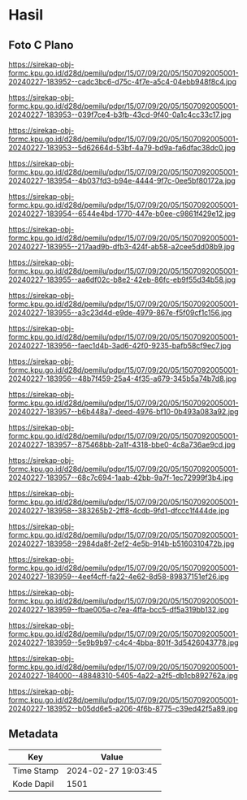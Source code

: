 # Hasil

## Foto C Plano

https://sirekap-obj-formc.kpu.go.id/d28d/pemilu/pdpr/15/07/09/20/05/1507092005001-20240227-183952--cadc3bc6-d75c-4f7e-a5c4-04ebb948f8c4.jpg

https://sirekap-obj-formc.kpu.go.id/d28d/pemilu/pdpr/15/07/09/20/05/1507092005001-20240227-183953--039f7ce4-b3fb-43cd-9f40-0a1c4cc33c17.jpg

https://sirekap-obj-formc.kpu.go.id/d28d/pemilu/pdpr/15/07/09/20/05/1507092005001-20240227-183953--5d62664d-53bf-4a79-bd9a-fa6dfac38dc0.jpg

https://sirekap-obj-formc.kpu.go.id/d28d/pemilu/pdpr/15/07/09/20/05/1507092005001-20240227-183954--4b037fd3-b94e-4444-9f7c-0ee5bf80172a.jpg

https://sirekap-obj-formc.kpu.go.id/d28d/pemilu/pdpr/15/07/09/20/05/1507092005001-20240227-183954--6544e4bd-1770-447e-b0ee-c9861f429e12.jpg

https://sirekap-obj-formc.kpu.go.id/d28d/pemilu/pdpr/15/07/09/20/05/1507092005001-20240227-183955--217aad9b-dfb3-424f-ab58-a2cee5dd08b9.jpg

https://sirekap-obj-formc.kpu.go.id/d28d/pemilu/pdpr/15/07/09/20/05/1507092005001-20240227-183955--aa6df02c-b8e2-42eb-86fc-eb9f55d34b58.jpg

https://sirekap-obj-formc.kpu.go.id/d28d/pemilu/pdpr/15/07/09/20/05/1507092005001-20240227-183955--a3c23d4d-e9de-4979-867e-f5f09cf1c156.jpg

https://sirekap-obj-formc.kpu.go.id/d28d/pemilu/pdpr/15/07/09/20/05/1507092005001-20240227-183956--faec1d4b-3ad6-42f0-9235-bafb58cf9ec7.jpg

https://sirekap-obj-formc.kpu.go.id/d28d/pemilu/pdpr/15/07/09/20/05/1507092005001-20240227-183956--48b7f459-25a4-4f35-a679-345b5a74b7d8.jpg

https://sirekap-obj-formc.kpu.go.id/d28d/pemilu/pdpr/15/07/09/20/05/1507092005001-20240227-183957--b6b448a7-deed-4976-bf10-0b493a083a92.jpg

https://sirekap-obj-formc.kpu.go.id/d28d/pemilu/pdpr/15/07/09/20/05/1507092005001-20240227-183957--875468bb-2a1f-4318-bbe0-4c8a736ae9cd.jpg

https://sirekap-obj-formc.kpu.go.id/d28d/pemilu/pdpr/15/07/09/20/05/1507092005001-20240227-183957--68c7c694-1aab-42bb-9a7f-1ec72999f3b4.jpg

https://sirekap-obj-formc.kpu.go.id/d28d/pemilu/pdpr/15/07/09/20/05/1507092005001-20240227-183958--383265b2-2ff8-4cdb-9fd1-dfccc1f444de.jpg

https://sirekap-obj-formc.kpu.go.id/d28d/pemilu/pdpr/15/07/09/20/05/1507092005001-20240227-183958--2984da8f-2ef2-4e5b-914b-b5160310472b.jpg

https://sirekap-obj-formc.kpu.go.id/d28d/pemilu/pdpr/15/07/09/20/05/1507092005001-20240227-183959--4eef4cff-fa22-4e62-8d58-89837151ef26.jpg

https://sirekap-obj-formc.kpu.go.id/d28d/pemilu/pdpr/15/07/09/20/05/1507092005001-20240227-183959--fbae005a-c7ea-4ffa-bcc5-df5a319bb132.jpg

https://sirekap-obj-formc.kpu.go.id/d28d/pemilu/pdpr/15/07/09/20/05/1507092005001-20240227-183959--5e9b9b97-c4c4-4bba-801f-3d5426043778.jpg

https://sirekap-obj-formc.kpu.go.id/d28d/pemilu/pdpr/15/07/09/20/05/1507092005001-20240227-184000--48848310-5405-4a22-a2f5-db1cb892762a.jpg

https://sirekap-obj-formc.kpu.go.id/d28d/pemilu/pdpr/15/07/09/20/05/1507092005001-20240227-183952--b05dd6e5-a206-4f6b-8775-c39ed42f5a89.jpg


## Metadata

| Key        | Value               |
| ---------- | ------------------- |
| Time Stamp | 2024-02-27 19:03:45 |
| Kode Dapil | 1501                |



